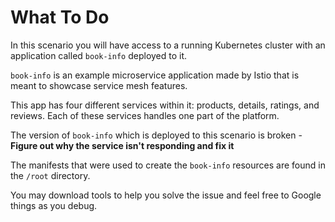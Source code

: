 # What To Do

In this scenario you will have access to a running Kubernetes cluster with an application called `book-info`  deployed to it.

`book-info` is an example microservice application made by Istio that is meant to showcase service mesh features.

This app has four different services within it:  products, details, ratings,  and reviews. Each of these services handles one part of the platform.

The version of `book-info`  which is deployed to this scenario is broken - **Figure out why the service isn't responding and fix it**

The manifests that were used to create the `book-info` resources are found in the `/root` directory.

You may download tools to help you solve the issue and feel free to Google things as you debug.
